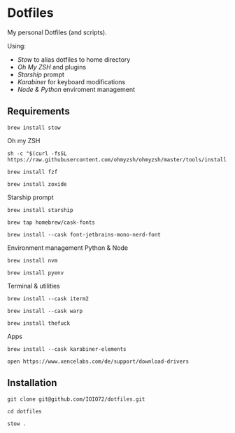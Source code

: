 # Dotfiles

My personal Dotfiles (and scripts).

Using:

* _Stow_ to alias dotfiles to home directory
* _Oh My ZSH_ and plugins
* _Starship_ prompt
* _Karabiner_ for keyboard modifications
* _Node & Python_ enviroment management

## Requirements

```
brew install stow
```

Oh my ZSH

```
sh -c "$(curl -fsSL https://raw.githubusercontent.com/ohmyzsh/ohmyzsh/master/tools/install.sh)"
```

```
brew install fzf
```

```
brew install zoxide
```

Starship prompt

```
brew install starship
```

```
brew tap homebrew/cask-fonts
```

```
brew install --cask font-jetbrains-mono-nerd-font
```

Environment management Python & Node

```
brew install nvm
```

```
brew install pyenv
```

Terminal & utilities

```
brew install --cask iterm2
```

```
brew install --cask warp
```

```
brew install thefuck
```

Apps

```
brew install --cask karabiner-elements
```

```
open https://www.xencelabs.com/de/support/download-drivers
```

## Installation

```
git clone git@github.com/IOIO72/dotfiles.git
```

```
cd dotfiles
```

```
stow .
```
